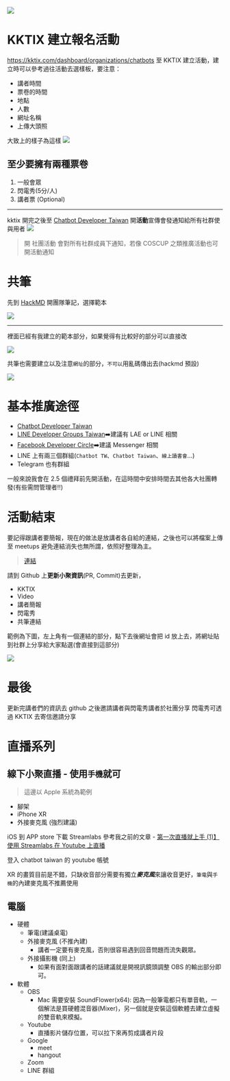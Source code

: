 
![](https://i.imgur.com/bnjhvyR.png)


# KKTIX 建立報名活動

https://kktix.com/dashboard/organizations/chatbots
至 KKTIX 建立活動，建立時可以參考過往活動去選樣板，要注意：
- 講者時間
- 票卷的時間
- 地點
- 人數
- 網址名稱
- 上傳大頭照

大致上的樣子為這樣
![](https://i.imgur.com/xMbNS53l.png)


## 至少要擁有兩種票卷
1. 一般會眾
2. 閃電秀(5分/人)
3. 講者票 (Optional)
---

kktix 開完之後至 [Chatbot Developer Taiwan](https://www.facebook.com/groups/chatbot.tw/events/) 開**活動**宣傳會發通知給所有社群使與用者
![](https://i.imgur.com/ru8J1yC.png)

> 開 社團活動 會對所有社群成員下通知，若像 COSCUP 之類推廣活動也可開活動通知
# 共筆

先到 [HackMD](https://hackmd.io/team/chatbot-tw?nav=overview) 開團隊筆記，選擇範本

![](https://i.imgur.com/xSuKkSrl.png)

---

裡面已經有我建立的範本部分，如果覺得有比較好的部分可以直接改

![](https://i.imgur.com/oSYxgQQ.png)

共筆也需要建立以及注意`網址`的部分，`不可以`用亂碼傳出去(hackmd 預設)

![](https://i.imgur.com/HTxyt78.png)


# 基本推廣途徑
- [Chatbot Developer Taiwan](https://www.facebook.com/groups/chatbot.tw/)
- [LINE Developer Groups Taiwan](https://www.facebook.com/groups/linebot/)➡️建議有 LAE or LINE 相關
- [Facebook Developer Circle](https://www.facebook.com/groups/DevCTaipei/)➡️建議 Messenger 相關
- LINE 上有兩三個群組(`Chatbot TW`、`Chatbot Taiwan`、`線上讀書會`...)
- Telegram 也有群組

一般來說我會在 2.5 個禮拜前先開活動，在這時間中安排時間去其他各大社團轉發(有些需問管理者‼️)


# 活動結束
要記得跟講者要簡報，現在的做法是放講者各自給的連結，之後也可以將檔案上傳至 meetups 避免連結消失也無所謂，依照好整理為主。

> [連結](https://github.com/Chatbot-Taiwan/meetups)

請到 Github 上**更新小聚資訊**(PR, Commit)去更新，
- KKTIX
- Video
- 講者簡報
- 閃電秀
- 共筆連結


範例為下圖，左上角有一個連結的部分，點下去後網址會把 id 放上去，將網址貼到社群上分享給大家點選(會直接到這部分)

![](https://i.imgur.com/3aCjthF.png)

# 最後

更新完講者們的資訊去 github 之後邀請講者與閃電秀講者於社團分享
閃電秀可透過 KKTIX 去寄信邀請分享


# 直播系列

## 線下小聚直播 - 使用`手機`就可
> 這邊以 Apple 系統為範例


- 腳架
- iPhone XR
- 外接麥克風 (強烈建議)
 
iOS 到 APP store 下載 Streamlabs
參考我之前的文章 - [第一次直播就上手 (1)】使用 Streamlabs 在 Youtube 上直播](https://nijialin.com/2020/03/21/%E3%80%90%E7%AC%AC%E4%B8%80%E6%AC%A1%E7%9B%B4%E6%92%AD%E5%B0%B1%E4%B8%8A%E6%89%8B%E3%80%91%E4%BD%BF%E7%94%A8-Streamlabs-%E5%9C%A8-Youtube-%E4%B8%8A%E7%9B%B4%E6%92%AD/)

登入 chatbot taiwan 的 youtube 帳號

XR 的畫質目前是不錯，只缺收音部分需要有獨立***麥克風***來讓收音更好，`筆電`與`手機`的內建麥克風不推薦使用

## 電腦

- 硬體
    - 筆電(建議桌電)
    - 外接麥克風 (不推內建)
        - 講者一定要有麥克風，否則很容易遇到回音問題而流失觀眾。
    - 外接攝影機 (同上)
        - 如果有面對面跟講者的話建議就是開視訊鏡頭調整 OBS 的輸出部分即可。
- 軟體
    - OBS
        - Mac 需要安裝 SoundFlower(x64): 因為一般筆電都只有單音軌，一個解法是買硬體混音器(Mixer)，另一個就是安裝這個軟體去建立虛擬的雙音軌來模擬。
    - Youtube
        - 直播影片儲存位置，可以拉下來再剪成講者片段
    - Google
        - meet
        - hangout
    - Zoom
    - LINE 群組

